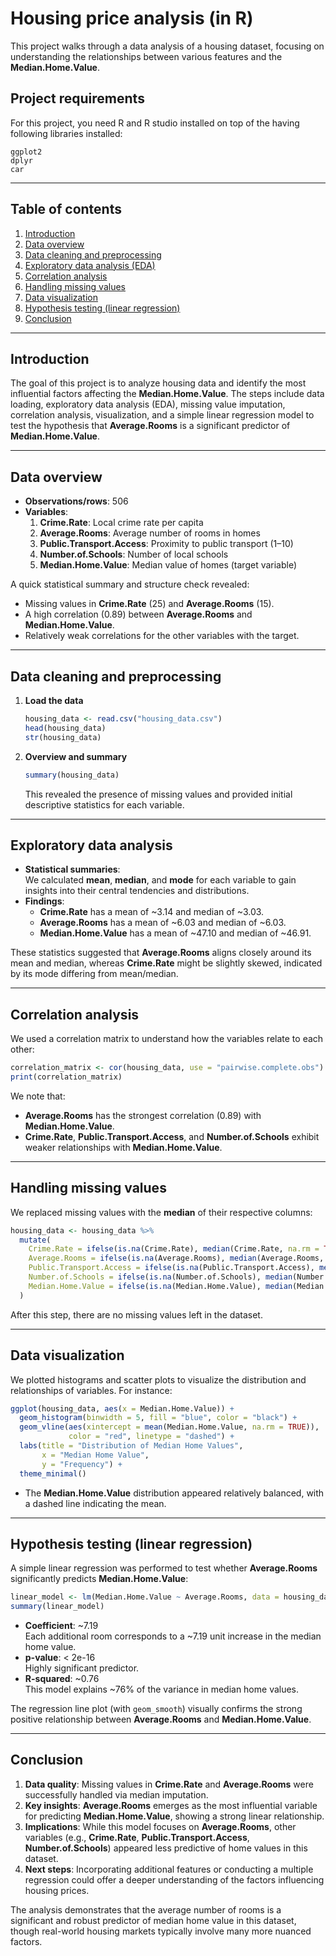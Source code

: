 # Housing price analysis (in R)

This project walks through a data analysis of a housing dataset, focusing on understanding the relationships between various features and the **Median.Home.Value**.

## Project requirements

For this project, you need R and R studio installed on top of the having following libraries installed:

    ggplot2 
    dplyr
    car

---

## Table of contents
1. [Introduction](#introduction)  
2. [Data overview](#data-overview)  
3. [Data cleaning and preprocessing](#data-cleaning-and-preprocessing)  
4. [Exploratory data analysis (EDA)](#exploratory-data-analysis-eda)  
5. [Correlation analysis](#correlation-analysis)  
6. [Handling missing values](#handling-missing-values)  
7. [Data visualization](#data-visualization)  
8. [Hypothesis testing (linear regression)](#hypothesis-testing-linear-regression)  
9. [Conclusion](#conclusion)

---

## Introduction
The goal of this project is to analyze housing data and identify the most influential factors affecting the **Median.Home.Value**. The steps include data loading, exploratory data analysis (EDA), missing value imputation, correlation analysis, visualization, and a simple linear regression model to test the hypothesis that **Average.Rooms** is a significant predictor of **Median.Home.Value**.

---

## Data overview
- **Observations/rows**: 506  
- **Variables**:
  1. **Crime.Rate**: Local crime rate per capita  
  2. **Average.Rooms**: Average number of rooms in homes  
  3. **Public.Transport.Access**: Proximity to public transport (1–10)  
  4. **Number.of.Schools**: Number of local schools  
  5. **Median.Home.Value**: Median value of homes (target variable)

A quick statistical summary and structure check revealed:
- Missing values in **Crime.Rate** (25) and **Average.Rooms** (15).
- A high correlation (0.89) between **Average.Rooms** and **Median.Home.Value**.
- Relatively weak correlations for the other variables with the target.

---

## Data cleaning and preprocessing
1. **Load the data**  
   ```r
   housing_data <- read.csv("housing_data.csv")
   head(housing_data)
   str(housing_data)
   ```
2. **Overview and summary**  
   ```r
   summary(housing_data)
   ```
   This revealed the presence of missing values and provided initial descriptive statistics for each variable.

---

## Exploratory data analysis
- **Statistical summaries**:  
  We calculated **mean**, **median**, and **mode** for each variable to gain insights into their central tendencies and distributions.
- **Findings**:  
  - **Crime.Rate** has a mean of ~3.14 and median of ~3.03.  
  - **Average.Rooms** has a mean of ~6.03 and median of ~6.03.  
  - **Median.Home.Value** has a mean of ~47.10 and median of ~46.91.  

These statistics suggested that **Average.Rooms** aligns closely around its mean and median, whereas **Crime.Rate** might be slightly skewed, indicated by its mode differing from mean/median.

---

## Correlation analysis
We used a correlation matrix to understand how the variables relate to each other:

```r
correlation_matrix <- cor(housing_data, use = "pairwise.complete.obs")
print(correlation_matrix)
```

We note that:
- **Average.Rooms** has the strongest correlation (0.89) with **Median.Home.Value**.  
- **Crime.Rate**, **Public.Transport.Access**, and **Number.of.Schools** exhibit weaker relationships with **Median.Home.Value**.

---

## Handling missing values
We replaced missing values with the **median** of their respective columns:

```r
housing_data <- housing_data %>%
  mutate(
    Crime.Rate = ifelse(is.na(Crime.Rate), median(Crime.Rate, na.rm = TRUE), Crime.Rate),
    Average.Rooms = ifelse(is.na(Average.Rooms), median(Average.Rooms, na.rm = TRUE), Average.Rooms),
    Public.Transport.Access = ifelse(is.na(Public.Transport.Access), median(Public.Transport.Access, na.rm = TRUE), Public.Transport.Access),
    Number.of.Schools = ifelse(is.na(Number.of.Schools), median(Number.of.Schools, na.rm = TRUE), Number.of.Schools),
    Median.Home.Value = ifelse(is.na(Median.Home.Value), median(Median.Home.Value, na.rm = TRUE), Median.Home.Value)
  )
```

After this step, there are no missing values left in the dataset.

---

## Data visualization
We plotted histograms and scatter plots to visualize the distribution and relationships of variables. For instance:

```r
ggplot(housing_data, aes(x = Median.Home.Value)) +
  geom_histogram(binwidth = 5, fill = "blue", color = "black") +
  geom_vline(aes(xintercept = mean(Median.Home.Value, na.rm = TRUE)), 
             color = "red", linetype = "dashed") +
  labs(title = "Distribution of Median Home Values",
       x = "Median Home Value",
       y = "Frequency") +
  theme_minimal()
```

- The **Median.Home.Value** distribution appeared relatively balanced, with a dashed line indicating the mean.  

---

## Hypothesis testing (linear regression)
A simple linear regression was performed to test whether **Average.Rooms** significantly predicts **Median.Home.Value**:

```r
linear_model <- lm(Median.Home.Value ~ Average.Rooms, data = housing_data)
summary(linear_model)
```

- **Coefficient**: ~7.19  
  Each additional room corresponds to a ~7.19 unit increase in the median home value.  
- **p-value**: < 2e-16  
  Highly significant predictor.  
- **R-squared**: ~0.76  
  This model explains ~76% of the variance in median home values.

The regression line plot (with `geom_smooth`) visually confirms the strong positive relationship between **Average.Rooms** and **Median.Home.Value**.

---

## Conclusion
1. **Data quality**: Missing values in **Crime.Rate** and **Average.Rooms** were successfully handled via median imputation.  
2. **Key insights**: **Average.Rooms** emerges as the most influential variable for predicting **Median.Home.Value**, showing a strong linear relationship.  
3. **Implications**: While this model focuses on **Average.Rooms**, other variables (e.g., **Crime.Rate**, **Public.Transport.Access**, **Number.of.Schools**) appeared less predictive of home values in this dataset.  
4. **Next steps**: Incorporating additional features or conducting a multiple regression could offer a deeper understanding of the factors influencing housing prices.

The analysis demonstrates that the average number of rooms is a significant and robust predictor of median home value in this dataset, though real-world housing markets typically involve many more nuanced factors.

